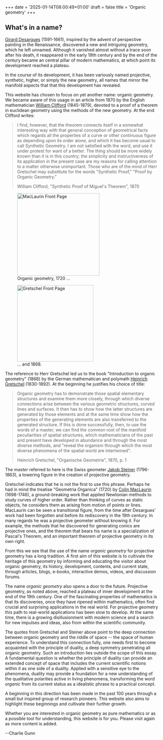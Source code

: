 +++
date = '2025-01-14T08:00:49+01:00'
draft = false
title = 'Organic geometry'
+++

## What's in a name?

[Girard Desargues](https://en.wikipedia.org/wiki/Gérard_Desargues) (1591-1661), inspired by the advent of perspective painting
in the Renaissance, 
discovered a new and intriguing geometry, which he left unnamed.
Although it vanished almost without a trace soon after his death, it reappeared in the 
early 19th century and by the end of the century became an central pillar of modern mathematics,
at which point its development reached a plateau.

In the course of its development, it has been variously named
projective, synthetic, higher, or simply the new geometry, all names
that mirror the manifold aspects that that this development has revealed.

This website has chosen to focus on yet another name: organic geometry. 
We became aware of this usage in an article from 1870 by the English mathematician [William Clifford](https://en.wikipedia.org/wiki/William_Kingdon_Clifford) (1845-1879), devoted to a proof of a theorem in euclidean geometry using the methods of the new geometry.  At the end Clifford writes:

<blockquote>
</p>I find, however, that the theorem connects itself in a somewhat
interesting way with that general conception of geometrical
facts which regards all the properties of a curve or other
continuous figure as depending upon its order alone, and which
it has become usual to call Synthetic Geometry. I am not 
satisfied with the word, and use it under protest for want of a
better. The thing should be more widely known than it is in
this country; the simplicity and instructiveness of its application
in the present case are my reasons for calling attention
to a matter otherwise unimportant. Those who are of the mind
of Herr Gretschel may substitute for the words "Synthetic
Proof," "Proof by Organic Geometry."</p>
<p class="small-text"> William Clifford, "Synthetic Proof of Miguel's Theorem", 1870</p>
</blockquote>

<div class="flex-container">
    <figure class="flex-item">
        <img src="/images/MacLaurinFrontPage.jpg" width="270px" alt="MacLaurin Front Page">
        <figcaption>Organic geometry, 1720 ...</figcaption>
    </figure>
    <figure class="flex-item">
        <img src="/images/GretschelFrontPage.png" width="250px" alt="Gretschel Front Page">
        <figcaption>... and 1868.</figcaption>
    </figure>
</div>

The reference to Herr Gretschel led us to the book "Introduction to organic geometry" (1868) by the German mathematican and polymath [Heinrich Gretschel](https://en.wikipedia.org/wiki/Heinrich_Friedrich_Gretschel)  (1830-1892). At the beginning he justifies his choice of title:

<blockquote>
Organic geometry has to demonstrate those spatial elementary structures and examine them more closely, through
which diverse connections arise between the various geometric structures, curved lines and surfaces. It then has to show how the latter structures are generated by those elements and at the same time show how the properties of the generating elements are also transferred to the generated structure.
If this is done successfully, then, to use the words of a master, we can find the common root of the manifold peculiarities of spatial structures, which mathematicians of the past and present have developed in abundance and through the most diverse methods,  and "reveal the organism through which the most diverse phenomena of the spatial world are intertwined".
<p class="small-text"> Heinrich Gretschel, "Organische Geometrie", 1870, p. 1</p>
</blockquote>

The *master* referred to here is the Swiss geometer [Jakob Steiner](https://en.wikipedia.org/wiki/Jakob_Steiner) (1796-1863), a towering figure in the creation of projective geometry. 

Gretschel indicates that he is not the first to use this phrase.
Perhaps he had in mind the treatise "Geometria Organica" (1720) by [Colin MacLaurin](https://en.wikipedia.org/wiki/Colin_Maclaurin)  (1698-1746),
a ground-breaking work that applied Newtonian methods to study curves of higher order. Rather than thinking of curves as static objects, he considers them as arising from motion of points or lines. MacLaurin can be seen a transitional figure, from the time after Desargues' work had been forgotten and before its rediscovery in the 19th century. In many regards he was a projective geometer without knowing it. For example, the methods that he discovered for generating conics are projective ones, and the theorem that bears his name is a specialization of Pascal's Theorem, and an important theorem of projective geometry in its own right.

From this we see that the use of the name *organic geometry* for projective geometry has a long tradition.  A first aim of this website is to cultivate the  heritage of this geometry by informing and educating the visitor about organic geometry,
its history, development, contents, and current state, through articles, blogs, e-books, interactive demos, videos, and discussion forums. 

The name *organic geometry* also opens a door to the future. Projective geometry, as noted above, reached a plateau of inner development at the end of the 19th century. One of the fascinating properties of mathematics is that its discoveries, once they have ripened within mathematics, often find crucial and surprising applications in the real world. For projective geometry this path to real-world applications has been slow to develop. At the same time, there is a growing disillusionment with modern science and a search for new impulses and ideas, also from within the scientific community.  

The quotes from Gretschel and Steiner above point to the deep connection between organic geometry and the riddle of space -- the space of human experience. To understand this connection fully, one needs first to become acquainted with the principle of duality, a deep symmetry penetrating all organic geometry.  Such an introduction lies outside the scope of this essay. A fundamental question is whether the principle of duality can provide an extended concept of space that includes the current scientific notions within it as one side of a duality. Applied with a sensitive eye to the phenomena, duality may provide a foundation for a new understanding of the qualitative polarities active in living phenomena, transforming the word *organic* from its current status as a idealistic phrase to a practical concept. 

 A beginning in this direction has been made  in the past 100 years through a small but inspired group of research pioneers.  This website also aims to highlight these beginnings and cultivate their further growth.

Whether you are interested in organic geometry as pure mathematics or as a possible tool for understanding, this website is for you. Please visit again as more content is added.

--Charlie Gunn

